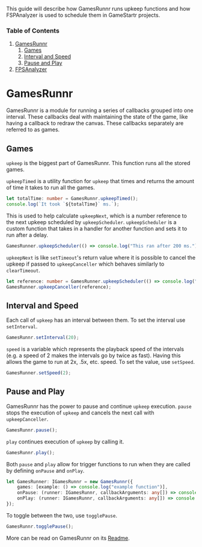 This guide will describe how GamesRunnr runs upkeep functions and how FSPAnalyzer is used to schedule them in GameStartr projects.

### Table of Contents
1. [GamesRunnr](#gamesrunnr)
    1. [Games](#games)
    2. [Interval and Speed](#interval-and-speed)
    3. [Pause and Play](#pause-and-play)
2. [FPSAnalyzer](#fpsanalyzer)

# GamesRunnr

GamesRunnr is a module for running a series of callbacks grouped into one interval.
These callbacks deal with maintaining the state of the game, like having a callback to redraw the canvas.
These callbacks separately are referred to as games.

## Games

`upkeep` is the biggest part of GamesRunnr.
This function runs all the stored games.

`upkeepTimed` is a utility function for `upkeep` that times and returns the amount of time it takes to run all the games.

```typescript
let totalTime: number = GamesRunnr.upkeepTimed();
console.log(`It took `${totalTime}` ms.`);
```

This is used to help calculate `upkeepNext`, which is a number reference to the next upkeep scheduled by `upkeepScheduler`.
`upkeepScheduler` is a custom function that takes in a handler for another function and sets it to run after a delay.

```typescript
GamesRunner.upkeepScheduler(() => console.log("This ran after 200 ms."), 200);
```

`upkeepNext` is like `setTimeout`'s return value where it is possible to cancel the upkeep if passed to `upkeepCanceller` which behaves similarly to `clearTimeout`.

```typescript
let reference: number = GamesRunner.upkeepScheduler(() => console.log("This won't appear in the console."), 200);
GamesRunner.upkeepCanceller(reference);
```

## Interval and Speed

Each call of `upkeep` has an interval between them.
To set the interval use `setInterval`.

```typescript
GamesRunnr.setInterval(20);
```

`speed` is a variable which represents the playback speed of the intervals (e.g. a speed of 2 makes the intervals go by twice as fast).
Having this allows the game to run at 2x, .5x, etc. speed.
To set the value, use `setSpeed`.

```typescript
GamesRunner.setSpeed(2);
```

## Pause and Play

GamesRunnr has the power to pause and continue `upkeep` execution.
`pause` stops the execution of `upkeep` and cancels the next call with `upkeepCanceller`.

```typescript
GamesRunnr.pause();
```

`play` continues execution of `upkeep` by calling it.

```typescript
GamesRunnr.play();
```

Both `pause` and `play` allow for trigger functions to run when they are called by defining `onPause` and `onPlay`.

```typescript
let GamesRunner: IGamesRunnr = new GamesRunnr({
    games: [example: () => console.log("example function")],
    onPause: (runner: IGamesRunnr, callbackArguments: any[]) => console.log("upkeep is paused");,
    onPlay: (runner: IGamesRunnr, callbackArguments: any[]) => console.log("upkeep is resumed");
});
```

To toggle between the two, use `togglePause`.

```typescript
GamesRunnr.togglePause();
```

More can be read on GamesRunnr on its [Readme](https://github.com/FullScreenShenanigans/GamesRunnr/blob/master/README.md).